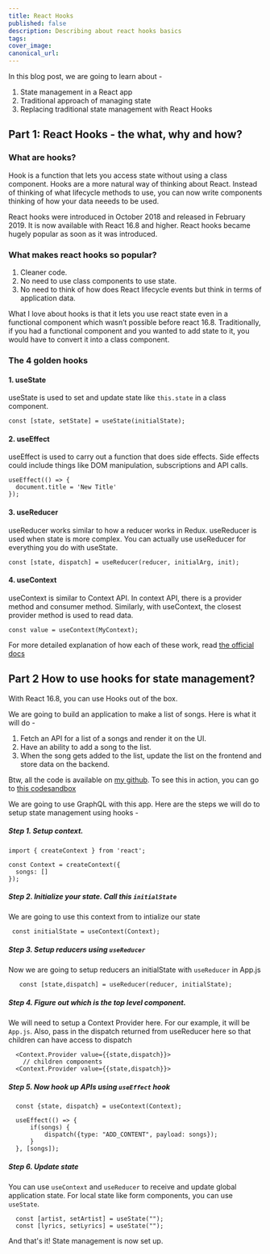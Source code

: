 ```yaml
---
title: React Hooks
published: false
description: Describing about react hooks basics
tags: 
cover_image:
canonical_url:
---
```


In this blog post, we are going to learn about -
1. State management in a React app
1. Traditional approach of managing state
1. Replacing traditional state management with React Hooks

## Part 1: React Hooks - the what, why and how?

### What are hooks?

Hook is a function that lets you access state without using a class component. 
Hooks are a more natural way of thinking about React. Instead of thinking of what lifecycle methods to use, you can now write components thinking of how your data neeeds to be used. 


React hooks were introduced in October 2018 and released in February 2019.
It is now available with React 16.8 and higher. React hooks became hugely popular as soon as it was introduced.

### What makes react hooks so popular? 
1. Cleaner code.
2. No need to use class components to use state.
3. No need to think of how does React lifecycle events but think in terms of application data. 

What I love about hooks is that it lets you use react state even in a functional component which wasn’t possible before react 16.8. Traditionally, if you had a functional component and you wanted to add state to it, you would have to convert it into a class component.

### The 4 golden hooks

#### 1. useState

useState is used to set and update state like `this.state` in a class component.

```
const [state, setState] = useState(initialState); 
```

#### 2. useEffect

useEffect is used to carry out a function that does side effects. Side effects could include things like DOM manipulation, subscriptions and API calls.

``` 
useEffect(() => {
  document.title = 'New Title' 
});

```


#### 3. useReducer

useReducer works similar to how a reducer works in Redux. useReducer is used when state is more complex. You can actually use useReducer for everything you do with useState. 

```
const [state, dispatch] = useReducer(reducer, initialArg, init);
```

#### 4. useContext
useContext is similar to Context API. In context API, there is a provider method and consumer method. Similarly, with useContext, the closest provider method is used to read data.

```
const value = useContext(MyContext);
```
For more detailed explanation of how each of these work, read [the official docs](https://reactjs.org/docs/hooks-reference.html#usestate)


## Part 2 How to use hooks for state management?

With React 16.8, you can use Hooks out of the box.

We are going to build an application to make a list of songs. Here is what it will do - 

1. Fetch an API for a list of a songs and render it on the UI. 
2. Have an ability to add a song to the list. 
3. When the song gets added to the list, update the list on the frontend and store data on the backend. 

Btw, all the code is available on [my github](https://github.com/shrutikapoor08/hooks-graphql). To see this in action, you can go to [this codesandbox](https://codesandbox.io/embed/github/shrutikapoor08/hooks-graphql/tree/master/)

We are going to use GraphQL with this app. Here are the steps we will do to setup state management using hooks - 

##### Step 1. Setup context.


```
import { createContext } from 'react';

const Context = createContext({
  songs: []
});
```

##### Step 2. Initialize your state. Call this `initialState`

We are going to use this context from to intialize our state
```
 const initialState = useContext(Context);   
```

##### Step 3. Setup reducers using `useReducer`

  Now we are going to setup reducers an initialState with `useReducer` in App.js

```    
   const [state,dispatch] = useReducer(reducer, initialState);
```

##### Step 4. Figure out which is the top level component. 
We will need to setup a Context Provider here. For our example, it will be `App.js`. Also, pass in the dispatch returned from useReducer here so that children can have access to dispatch
``` 
  <Context.Provider value={{state,dispatch}}>
    // children components
  <Context.Provider value={{state,dispatch}}>
```


##### Step 5. Now hook up APIs using `useEffect` hook
```
  const {state, dispatch} = useContext(Context);

  useEffect(() => {
      if(songs) {
          dispatch({type: "ADD_CONTENT", payload: songs});
      }
  }, [songs]);
```

##### Step 6. Update state
You can use `useContext` and `useReducer` to receive and update global application state. For local state like form components, you can use `useState`.

```
  const [artist, setArtist] = useState("");
  const [lyrics, setLyrics] = useState("");
```

And that's it! State management is now set up. 